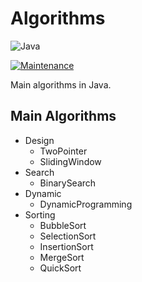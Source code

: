 # Algorithms

![Java](https://img.shields.io/badge/java-%23ED8B00.svg?style=for-the-badge&logo=openjdk&logoColor=white)

[![Maintenance](https://img.shields.io/badge/Maintained%3F-yes-green.svg)](https://GitHub.com/Naereen/StrapDown.js/graphs/commit-activity)

Main algorithms in Java.

## Main Algorithms

- Design
  - TwoPointer
  - SlidingWindow
- Search
  - BinarySearch
- Dynamic
  - DynamicProgramming
- Sorting
  - BubbleSort
  - SelectionSort
  - InsertionSort
  - MergeSort
  - QuickSort

